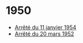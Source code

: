 # 1950

- [Arrêté du 11 janvier 1954](arrete-du-11-janvier-1954)
- [Arrêté du 20 mars 1952](arrete-du-20-mars-1952)

